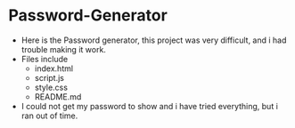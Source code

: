 # Password-Generator

* Here is the Password generator, this project was very difficult, and i had trouble making it work.
* Files include 
    * index.html
    * script.js
    * style.css
    * README.md
* I could not get my password to show and i have tried everything, but i ran out of time.
